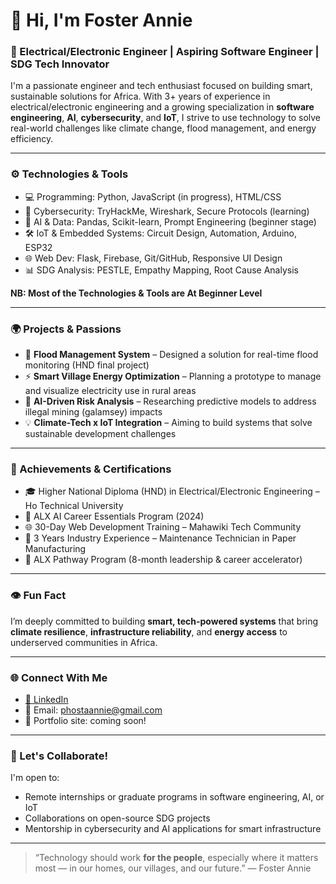 # 👋 Hi, I'm Foster Annie

### 🧠 Electrical/Electronic Engineer | Aspiring Software Engineer | SDG Tech Innovator

I'm a passionate engineer and tech enthusiast focused on building smart, sustainable solutions for Africa. With 3+ years of experience in electrical/electronic engineering and a growing specialization in **software engineering**, **AI**, **cybersecurity**, and **IoT**, I strive to use technology to solve real-world challenges like climate change, flood management, and energy efficiency.

---

### ⚙️ Technologies & Tools

- 💻 Programming: Python, JavaScript (in progress), HTML/CSS
- 🔐 Cybersecurity: TryHackMe, Wireshark, Secure Protocols (learning)
- 🤖 AI & Data: Pandas, Scikit-learn, Prompt Engineering (beginner stage)
- 🛠 IoT & Embedded Systems: Circuit Design, Automation, Arduino, ESP32
- 🌐 Web Dev: Flask, Firebase, Git/GitHub, Responsive UI Design
- 📊 SDG Analysis: PESTLE, Empathy Mapping, Root Cause Analysis

**NB: Most of the Technologies & Tools are At Beginner Level**

---

### 🌍 Projects & Passions

- 🔦 **Flood Management System** – Designed a solution for real-time flood monitoring (HND final project)
- ⚡ **Smart Village Energy Optimization** – Planning a prototype to manage and visualize electricity use in rural areas
- 🧠 **AI-Driven Risk Analysis** – Researching predictive models to address illegal mining (galamsey) impacts
- 💡 **Climate-Tech x IoT Integration** – Aiming to build systems that solve sustainable development challenges

---

### 🏅 Achievements & Certifications

- 🎓 Higher National Diploma (HND) in Electrical/Electronic Engineering – Ho Technical University
- 🧪 ALX AI Career Essentials Program (2024)
- 🌐 30-Day Web Development Training – Mahawiki Tech Community
- 💼 3 Years Industry Experience – Maintenance Technician in Paper Manufacturing
- 🧭 ALX Pathway Program (8-month leadership & career accelerator)

---

### 👁️ Fun Fact
I’m deeply committed to building **smart, tech-powered systems** that bring **climate resilience**, **infrastructure reliability**, and **energy access** to underserved communities in Africa.

---

### 🌐 Connect With Me

- [🔗 LinkedIn](https://www.linkedin.com/in/foster-annie)
- 📧 Email: phostaannie@gmail.com
- 🌱 Portfolio site: coming soon!

---

### 💬 Let's Collaborate!

I'm open to:
- Remote internships or graduate programs in software engineering, AI, or IoT
- Collaborations on open-source SDG projects
- Mentorship in cybersecurity and AI applications for smart infrastructure

---

> “Technology should work **for the people**, especially where it matters most — in our homes, our villages, and our future.” — Foster Annie
